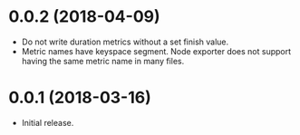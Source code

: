 # 0.0.2 (2018-04-09)

* Do not write duration metrics without a set finish value.
* Metric names have keyspace segment. Node exporter does not support having the same metric name in many files.

# 0.0.1 (2018-03-16)

* Initial release.
